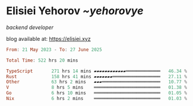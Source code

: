 # Elisiei Yehorov *~yehorovye*

*backend developer*

blog available at: https://elisiei.xyz

<!--START_SECTION:waka-->

```haskell
From: 21 May 2023 - To: 27 June 2025

Total Time: 522 hrs 20 mins

TypeScript       271 hrs 14 mins ▰▰▰▰▰▰▰▰▰▰▰▰═════════════   46.34 %
Rust             158 hrs 41 mins ▰▰▰▰▰▰▰══════════════════   27.11 %
Other            63 hrs 2 mins   ▰▰▰══════════════════════   10.77 %
V                8 hrs 5 mins    ═════════════════════════   01.38 %
Go               6 hrs 10 mins   ═════════════════════════   01.05 %
Nix              6 hrs 2 mins    ═════════════════════════   01.03 %
```

<!--END_SECTION:waka-->
